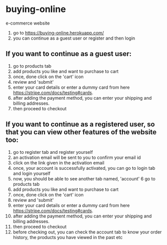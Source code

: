 # buying-online
e-commerce website

1. go to https://buying-online.herokuapp.com/
2. you can continue as a guest user or register and then login

## If you want to continue as a guest user:

1. go to products tab
2. add products you like and want to purchase to cart
3. once, done click on the 'cart' icon
4. review and 'submit'
5. enter your card details or enter a dummy card from here https://stripe.com/docs/testing#cards.
6. after adding the payment method, you can enter your shipping and billing addresses.
7. then proceed to checkout

## If you want to continue as a registered user, so that you can view other features of the website too:

1. go to register tab and register yourself
2. an activation email will be sent to you to confirm your email id
3. click on the link given in the activation email
4. once, your account is successfully activated, you can go to login tab and login yourself
5. now, you should be able to see another tab named, 'account'
6 go to products tab
7. add products you like and want to purchase to cart
8. once, done click on the 'cart' icon
9. review and 'submit'
10. enter your card details or enter a dummy card from here https://stripe.com/docs/testing#cards.
11. after adding the payment method, you can enter your shipping and billing addresses.
12. then proceed to checkout
13. before checking out, you can check the account tab to know your order history, the products you have viewed in the past etc

